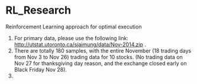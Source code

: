 # RL_Research
Reinforcement Learning approach for optimal execution

1) 	For primary data, please use the following link: http://utstat.utoronto.ca/sjaimung/data/Nov-2014.zip .
2) 	There are totally 180 samples, with the entire November (18 trading days from Nov 3 to Nov 26) trading data for 10 stocks. (No trading data on Nov 27 for thanksgiving day reason, and the exchange closed early on Black Friday Nov 28).
3) 	
